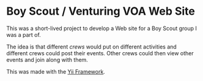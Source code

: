 Boy Scout / Venturing VOA Web Site
==================================
This was a short-lived project to develop a Web site for a Boy Scout group I was a part of.

The idea is that different *crews* would put on different activities and different crews could
post their events. Other crews could then view other events and join along with them.

This was made with the [Yii Framework](http://yiiframework.com).